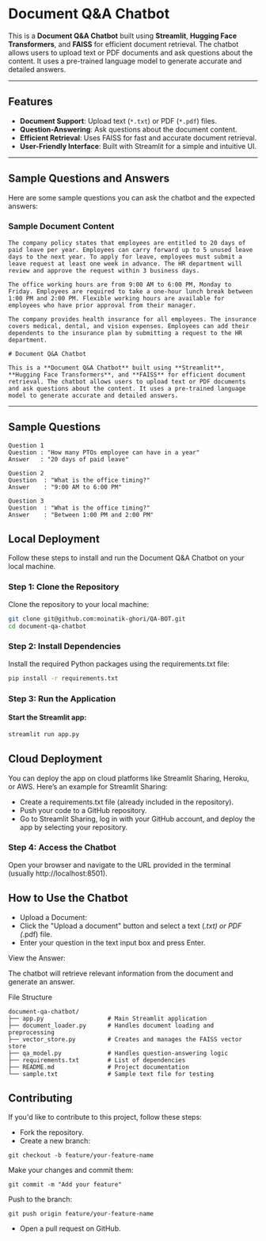 # Document Q&A Chatbot

This is a **Document Q&A Chatbot** built using **Streamlit**, **Hugging Face Transformers**, and **FAISS** for efficient document retrieval. The chatbot allows users to upload text or PDF documents and ask questions about the content. It uses a pre-trained language model to generate accurate and detailed answers.

---

## Features
- **Document Support**: Upload text (`*.txt`) or PDF (`*.pdf`) files.
- **Question-Answering**: Ask questions about the document content.
- **Efficient Retrieval**: Uses FAISS for fast and accurate document retrieval.
- **User-Friendly Interface**: Built with Streamlit for a simple and intuitive UI.

---

## Sample Questions and Answers

Here are some sample questions you can ask the chatbot and the expected answers:

### Sample Document Content
```text
The company policy states that employees are entitled to 20 days of paid leave per year. Employees can carry forward up to 5 unused leave days to the next year. To apply for leave, employees must submit a leave request at least one week in advance. The HR department will review and approve the request within 3 business days.

The office working hours are from 9:00 AM to 6:00 PM, Monday to Friday. Employees are required to take a one-hour lunch break between 1:00 PM and 2:00 PM. Flexible working hours are available for employees who have prior approval from their manager.

The company provides health insurance for all employees. The insurance covers medical, dental, and vision expenses. Employees can add their dependents to the insurance plan by submitting a request to the HR department.

# Document Q&A Chatbot

This is a **Document Q&A Chatbot** built using **Streamlit**, **Hugging Face Transformers**, and **FAISS** for efficient document retrieval. The chatbot allows users to upload text or PDF documents and ask questions about the content. It uses a pre-trained language model to generate accurate and detailed answers.
```
---

## Sample Questions
```text
Question 1
Question : "How many PTOs employee can have in a year"  
Answer   : "20 days of paid leave"

Question 2
Question  : "What is the office timing?"  
Answer    : "9:00 AM to 6:00 PM"

Question 3
Question  : "What is the office timing?"  
Answer    : "Between 1:00 PM and 2:00 PM"
```


## Local Deployment

Follow these steps to install and run the Document Q&A Chatbot on your local machine.

### Step 1: Clone the Repository
Clone the repository to your local machine:
```bash
git clone git@github.com:moinatik-ghori/QA-BOT.git
cd document-qa-chatbot
```
### Step 2: Install Dependencies
Install the required Python packages using the requirements.txt file:

```bash
pip install -r requirements.txt
```


### Step 3: Run the Application
#### Start the Streamlit app:
```bash
streamlit run app.py
```
## Cloud Deployment

You can deploy the app on cloud platforms like Streamlit Sharing, Heroku, or AWS. Here’s an example for Streamlit Sharing:

- Create a requirements.txt file (already included in the repository).
- Push your code to a GitHub repository.
- Go to Streamlit Sharing, log in with your GitHub account, and deploy the app by selecting your repository.

### Step 4: Access the Chatbot

Open your browser and navigate to the URL provided in the terminal (usually http://localhost:8501).

## How to Use the Chatbot

- Upload a Document:
- Click the "Upload a document" button and select a text (*.txt) or PDF (*.pdf) file.
- Enter your question in the text input box and press Enter.

View the Answer:

The chatbot will retrieve relevant information from the document and generate an answer.

File Structure
```
document-qa-chatbot/
├── app.py                  # Main Streamlit application
├── document_loader.py      # Handles document loading and preprocessing
├── vector_store.py         # Creates and manages the FAISS vector store
├── qa_model.py             # Handles question-answering logic
├── requirements.txt        # List of dependencies
├── README.md               # Project documentation
└── sample.txt              # Sample text file for testing
```

## Contributing

If you'd like to contribute to this project, follow these steps:

- Fork the repository.
- Create a new branch:
```
git checkout -b feature/your-feature-name
```
Make your changes and commit them:
```
git commit -m "Add your feature"
```
Push to the branch:
```
git push origin feature/your-feature-name
```
- Open a pull request on GitHub.



